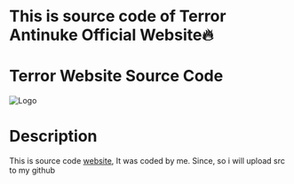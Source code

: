 # This is source code of Terror Antinuke Official Website🔥


# Terror Website Source Code
![Logo](https://media.discordapp.net/attachments/990949170770759712/996417895070445598/terrorlogo.png)

# Description
This is source code [website](http://terrorantinuke.tk), It was coded by me. Since, so i will upload src to my github
